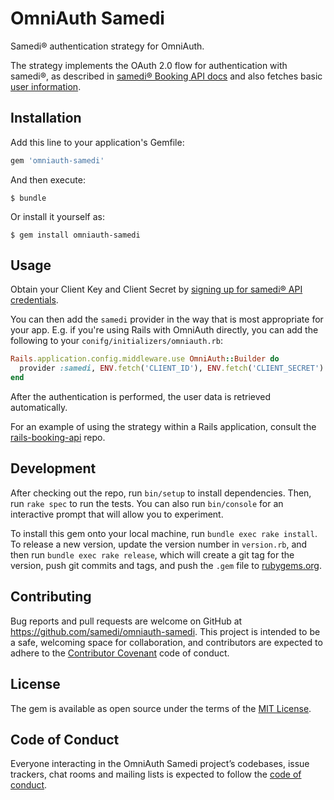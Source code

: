 # OmniAuth Samedi

Samedi&reg; authentication strategy for OmniAuth.

The strategy implements the OAuth 2.0 flow for authentication with samedi&reg;, as described in [samedi&reg; Booking API docs](https://wiki.samedi.de/display/doc/Booking+API#BookingAPI-AuthenticationandAuthorization) and also fetches basic [user information](https://wiki.samedi.de/display/doc/Booking+API#BookingAPI-UserInformation).

## Installation

Add this line to your application's Gemfile:

```ruby
gem 'omniauth-samedi'
```

And then execute:

    $ bundle

Or install it yourself as:

    $ gem install omniauth-samedi

## Usage

Obtain your Client Key and Client Secret by [signing up for samedi&reg; API credentials](https://patient.samedi.de/api/signup).

You can then add the `samedi` provider in the way that is most appropriate for your app. E.g. if you're using Rails with OmniAuth directly, you can add the following to your `conifg/initializers/omniauth.rb`:

```ruby
Rails.application.config.middleware.use OmniAuth::Builder do
  provider :samedi, ENV.fetch('CLIENT_ID'), ENV.fetch('CLIENT_SECRET')
end
```

After the authentication is performed, the user data is retrieved automatically.

For an example of using the strategy within a Rails application, consult the [rails-booking-api](https://github.com/samedi/rails-booking-api) repo.

## Development

After checking out the repo, run `bin/setup` to install dependencies. Then, run `rake spec` to run the tests. You can also run `bin/console` for an interactive prompt that will allow you to experiment.

To install this gem onto your local machine, run `bundle exec rake install`. To release a new version, update the version number in `version.rb`, and then run `bundle exec rake release`, which will create a git tag for the version, push git commits and tags, and push the `.gem` file to [rubygems.org](https://rubygems.org).

## Contributing

Bug reports and pull requests are welcome on GitHub at https://github.com/samedi/omniauth-samedi. This project is intended to be a safe, welcoming space for collaboration, and contributors are expected to adhere to the [Contributor Covenant](http://contributor-covenant.org) code of conduct.

## License

The gem is available as open source under the terms of the [MIT License](https://opensource.org/licenses/MIT).

## Code of Conduct

Everyone interacting in the OmniAuth Samedi project’s codebases, issue trackers, chat rooms and mailing lists is expected to follow the [code of conduct](https://github.com/[USERNAME]/omniauth-samedi/blob/master/CODE_OF_CONDUCT.md).
